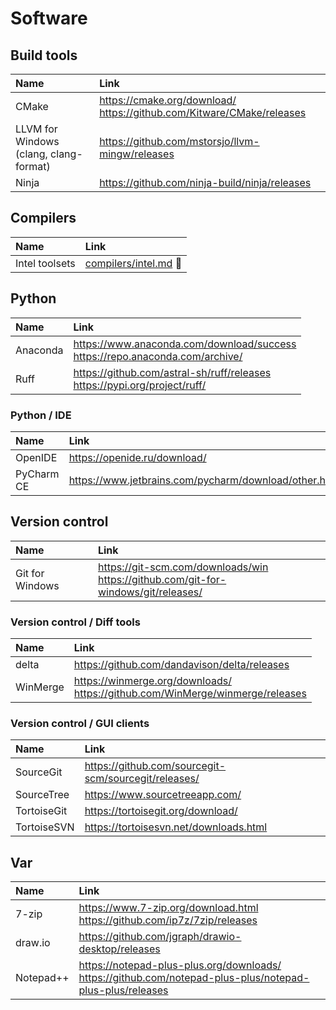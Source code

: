 # Software

## Build tools

| Name | Link |
| :--- | :--- |
| CMake | <https://cmake.org/download/><br><https://github.com/Kitware/CMake/releases> |
| LLVM for Windows<br>(clang, clang-format) | <https://github.com/mstorsjo/llvm-mingw/releases> |
| Ninja | <https://github.com/ninja-build/ninja/releases> |

## Compilers

| Name | Link |
| :--- | :--- |
| Intel toolsets | [compilers/intel.md](topics/compilers/intel.md) 🔗 |

## Python

| Name | Link |
| :--- | :--- |
| Anaconda | <https://www.anaconda.com/download/success><br><https://repo.anaconda.com/archive/> |
| Ruff | <https://github.com/astral-sh/ruff/releases><br><https://pypi.org/project/ruff/> |

### Python / IDE

| Name | Link |
| :--- | :--- |
| OpenIDE | <https://openide.ru/download/> |
| PyCharm CE | <https://www.jetbrains.com/pycharm/download/other.html> |

## Version control

| Name | Link |
| :--- | :--- |
| Git for Windows | <https://git-scm.com/downloads/win><br><https://github.com/git-for-windows/git/releases/> |

### Version control / Diff tools

| Name | Link |
| :--- | :--- |
| delta | <https://github.com/dandavison/delta/releases> |
| WinMerge | <https://winmerge.org/downloads/><br><https://github.com/WinMerge/winmerge/releases> |

### Version control / GUI clients

| Name | Link |
| :--- | :--- |
| SourceGit | <https://github.com/sourcegit-scm/sourcegit/releases/> |
| SourceTree | <https://www.sourcetreeapp.com/> |
| TortoiseGit | <https://tortoisegit.org/download/> |
| TortoiseSVN | <https://tortoisesvn.net/downloads.html> |

## Var

| Name | Link |
| :--- | :--- |
| 7-zip | <https://www.7-zip.org/download.html><br><https://github.com/ip7z/7zip/releases> |
| draw.io | <https://github.com/jgraph/drawio-desktop/releases> |
| Notepad++ | <https://notepad-plus-plus.org/downloads/><br><https://github.com/notepad-plus-plus/notepad-plus-plus/releases> |
